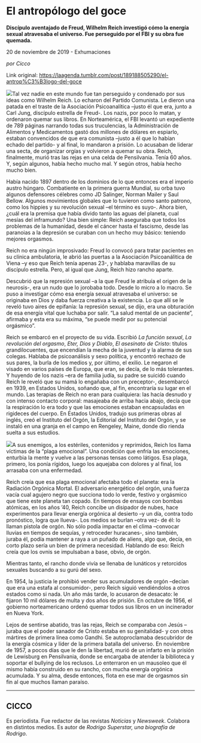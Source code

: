 # El antropólogo del goce

**Discípulo aventajado de Freud, Wilhelm Reich investigó cómo la energía sexual atravesaba el universo. Fue perseguido por el FBI y su obra fue quemada.**

20 de noviembre de 2019 - Exhumaciones

_por Cicco_

Link original: https://laagenda.tumblr.com/post/189188505290/el-antrop%C3%B3logo-del-goce

![](https://64.media.tumblr.com/7d8c272ddedd15ace405c303604861be/a8b9326cf17965f8-c2/s500x750/fc33b7889fe848d6beb19592ca8fce78166104ca.jpg)Tal vez nadie en este mundo fue tan perseguido y condenado por sus ideas como Wilhelm Reich. Lo echaron del Partido Comunista. Le dieron una patada en el traste de la Asociación Psicoanalítica –justo él que era, junto a Carl Jung, discípulo estrella de Freud-. Los nazis, por poco lo matan, y ordenaron quemar sus libros. En Norteamérica, el FBI levantó un expediente de 789 páginas narrando todas sus truculencias, la Administración de Alimentos y Medicamentos gastó dos millones de dólares en espiarlo, estaban convencidos de que era comunista –justo a él que lo habían echado del partido- y al final, lo mandaron a prisión. Lo acusaban de liderar una secta, de organizar orgías y volvieron a quemar su obra. Reich, finalmente, murió tras las rejas en una celda de Pensilvania. Tenía 60 años. Y, según algunos, había hecho mucho mal. Y según otros, había hecho mucho bien.

Había nacido 1897 dentro de los dominios de lo que entonces era el imperio austro húngaro. Combatiente en la primera guerra Mundial, su orba tuvo algunos defensores célebres como JD Salinger, Norman Mailer y Saul Bellow. Algunos movimientos globales que lo tuvieron como santo patrono, como los hippies y su revolución sexual –el término es suyo-. Ahora bien, ¿cuál era la premisa que había divido tanto las aguas del planeta, cual mesías del inframundo? Una bien simple: Reich aseguraba que todos los problemas de la humanidad, desde el cáncer hasta el fascismo, desde las paranoias a la depresión se curaban con un hecho muy básico: teniendo mejores orgasmos. 

Reich no era ningún improsivado: Freud lo convocó para tratar pacientes en su clínica ambulatoria, le abrió las puertas a la Asociación Psicoanálitica de Viena –y eso que Reich tenía apenas 23-, y hablaba maravillas de su discípulo estrella. Pero, al igual que Jung, Reich hizo rancho aparte.  

Descubrió que la represión sexual –a la que Freud le atribuía el origen de la neurosis-, era un nudo que lo jorobaba todo. Desde lo micro a lo macro. Se puso a investigar cómo esa energía sexual atravesaba el universo: se originaba en Dios y daba fuerza creativa a la existencia. Lo que allí se le reveló tuvo aires de epifanía: la represión sexual, se dijo, era una obturación de esa energía vital que luchaba por salir. “La salud mental de un paciente”, afirmaba y esta era su máxima, “se puede medir por su potencial orgásmico”.

Reich se embarcó en el proyecto de su vida. Escribió *La función sexual*, *La revolución del orgasmo*, *Eter, Dios y Diablo*, *El asesinato de Cristo*: títulos grandilocuentes, que encendían la mecha de la juventud y la alarma de sus colegas. Hablaba de psicoanálisis y sexo política, y encontró rechazo de sus pares, la burla de los medios y, por  último, el exilio. Le negaron el visado en varios países de Europa, que eran, se decía, de lo más tolerantes. Y huyendo de los nazis –era de familia judía, su padre se suicidó cuando Reich le reveló que su mamá lo engañaba con un preceptor-, desembarcó en 1939, en Estados Unidos, soñando que, al fin, encontraría su lugar en el mundo. Las terapias de Reich no eran para cualquiera: las hacía desnudo y con intenso contacto corporal: masajeaba de arriba hacia abajo, decía que la respiración lo era todo y que las emociones estaban encapsuladas en rigideces del cuerpo. En Estados Unidos, tradujo sus primeras obras al inglés, creó el Instituto del Orgón, la Editorial del Instituto del Orgón, y se instaló en una granja en el campo en Rengeley, Maine, donde dio rienda suelta a sus estudios. 

![](https://64.media.tumblr.com/855ab7dd38b310458ec2fb7c2a2b5582/a8b9326cf17965f8-24/s500x750/661331ee40fdf826805d1b2f203ba82095d70706.jpg)A sus enemigos, a los estériles, contenidos y reprimidos, Reich los llama víctimas de la “plaga emocional”. Una condición que enfría las emociones, enturbia la mente y vuelve a las personas tensas como látigos. Esa plaga, primero, los ponía rígidos, luego los aquejaba con dolores y al final, los arrasaba con una enfermedad.

Reich creía que esa plaga emocional afectaba todo el planeta: era la Radiación Orgónica Mortal. El adversario energético del orgón, una fuerza vacía cual agujero negro que succiona todo lo verde, festivo y orgásmico que tiene este planeta tan copado. En tiempos de ensayos con bombas atómicas, en los años ’40, Reich concibe un disipador de nubes, hace experimentos para llevar energía orgónica al desierto –y un día, contra todo pronóstico, logra que llueva-. Los medios se burlan –otra vez- de él: lo llaman pistola de orgón. No sólo podía impactar en el clima –convocar lluvias en tiempos de sequías, y retroceder huracanes-, sino también, juraba él, podía mantener a raya a un puñado de aliens, algo que, decía, en corto plazo sería un bien de primera necesidad. Hablando de eso: Reich creía que los ovnis se impulsaban a base, obvio, de orgón. 

Mientras tanto, el rancho donde vivía se llenaba de lunáticos y retorcidos sexuales buscando a su gurú del sexo. 

En 1954, la justicia le prohibió vender sus acumuladores de orgón –decían que era una estafa al consumidor-, pero Reich siguió vendiéndolos a otros estados como si nada. Un año más tarde, lo acusaron de desacato: le fijaron 10 mil dólares de multa y dos años de prisión. En octubre de 1956, el gobierno norteamericano ordenó quemar todos sus libros en un incinerador en Nueva York. 

Lejos de sentirse abatido, tras las rejas, Reich se comparaba con Jesús –juraba que el poder sanador de Cristo estaba en su genitalidad- y con otros mártires de primera línea como Gandhi. Se autoproclamaba descubridor de la energía cósmica y líder de la primera batalla del universo. En noviembre de 1957, a pocos días que le den la libertad, murió de un infarto en la prisión de Lewisburg en Pensilvania, donde se encargaba de atender la biblioteca y soportar el bullying de los reclusos. Lo enterraron en un mausoleo que él mismo había construido en su rancho, con mucha energía orgónica acumulada. Y su alma, desde entonces, flota en ese mar de orgasmos sin fin al que muchos llaman paraíso.



---

 CICCO
------

 Es periodista. Fue redactor de las revistas *Noticias* y *Newsweek*. Colabora en distintos medios. Es autor de *Rodrigo Superstar, una biografía de Rodrigo*. 

